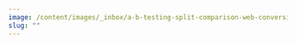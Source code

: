 ```yaml
---
image: /content/images/_inbox/a-b-testing-split-comparison-web-conversion-test-to-compare-interface-web-design-measure-bakhtiar-zein-royalty-free-getty-images-469994022.png
slug: ""
---
```

